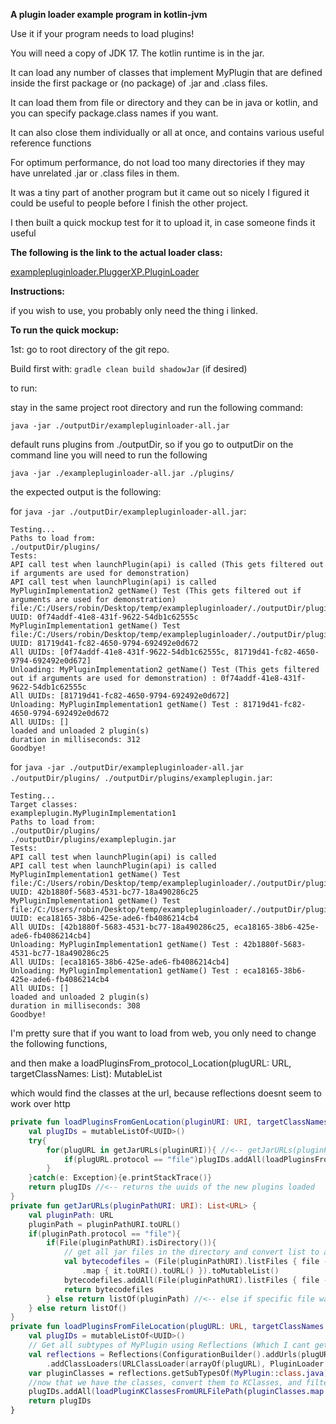 **A plugin loader example program in kotlin-jvm**

Use it if your program needs to load plugins!

You will need a copy of JDK 17. The kotlin runtime is in the jar.

It can load any number of classes that implement MyPlugin that are defined inside the first package or (no package) of .jar and .class files.

It can load them from file or directory and they can be in java or kotlin, and you can specify package.class names if you want.

It can also close them individually or all at once, and contains various useful reference functions

For optimum performance, do not load too many directories if they may have unrelated .jar or .class files in them.

It was a tiny part of another program but it came out so nicely I figured it could be useful to people before I finish the other project.

I then built a quick mockup test for it to upload it, in case someone finds it useful

**The following is the link to the actual loader class:**

[examplepluginloader.PluggerXP.PluginLoader](examplepluginloader/src/main/kotlin/examplepluginloader/PluggerXP/PluginLoader.kt)

**Instructions:**

if you wish to use, you probably only need the thing i linked.

**To run the quick mockup:**

1st: go to root directory of the git repo.

Build first with: ```gradle clean build shadowJar``` (if desired)

to run:

stay in the same project root directory and run the following command:

```java -jar ./outputDir/examplepluginloader-all.jar```

default runs plugins from ./outputDir, so if you go to outputDir on the command line you will need to run the following

```java -jar ./examplepluginloader-all.jar ./plugins/```

the expected output is the following:

for ```java -jar ./outputDir/examplepluginloader-all.jar```:
```
Testing...
Paths to load from:
./outputDir/plugins/
Tests:
API call test when launchPlugin(api) is called (This gets filtered out if arguments are used for demonstration)
API call test when launchPlugin(api) is called
MyPluginImplementation2 getName() Test (This gets filtered out if arguments are used for demonstration)
file:/C:/Users/robin/Desktop/temp/examplepluginloader/./outputDir/plugins/exampleplugin.jar
UUID: 0f74addf-41e8-431f-9622-54db1c62555c
MyPluginImplementation1 getName() Test
file:/C:/Users/robin/Desktop/temp/examplepluginloader/./outputDir/plugins/exampleplugin.jar
UUID: 81719d41-fc82-4650-9794-692492e0d672
All UUIDs: [0f74addf-41e8-431f-9622-54db1c62555c, 81719d41-fc82-4650-9794-692492e0d672]
Unloading: MyPluginImplementation2 getName() Test (This gets filtered out if arguments are used for demonstration) : 0f74addf-41e8-431f-9622-54db1c62555c
All UUIDs: [81719d41-fc82-4650-9794-692492e0d672]
Unloading: MyPluginImplementation1 getName() Test : 81719d41-fc82-4650-9794-692492e0d672
All UUIDs: []
loaded and unloaded 2 plugin(s)
duration in milliseconds: 312
Goodbye!
```

for ```java -jar ./outputDir/examplepluginloader-all.jar ./outputDir/plugins/ ./outputDir/plugins/exampleplugin.jar```:
```
Testing...
Target classes:
exampleplugin.MyPluginImplementation1
Paths to load from:
./outputDir/plugins/
./outputDir/plugins/exampleplugin.jar
Tests:
API call test when launchPlugin(api) is called
API call test when launchPlugin(api) is called
MyPluginImplementation1 getName() Test
file:/C:/Users/robin/Desktop/temp/examplepluginloader/./outputDir/plugins/exampleplugin.jar
UUID: 42b1880f-5683-4531-bc77-18a490286c25
MyPluginImplementation1 getName() Test
file:/C:/Users/robin/Desktop/temp/examplepluginloader/./outputDir/plugins/exampleplugin.jar
UUID: eca18165-38b6-425e-ade6-fb4086214cb4
All UUIDs: [42b1880f-5683-4531-bc77-18a490286c25, eca18165-38b6-425e-ade6-fb4086214cb4]
Unloading: MyPluginImplementation1 getName() Test : 42b1880f-5683-4531-bc77-18a490286c25
All UUIDs: [eca18165-38b6-425e-ade6-fb4086214cb4]
Unloading: MyPluginImplementation1 getName() Test : eca18165-38b6-425e-ade6-fb4086214cb4
All UUIDs: []
loaded and unloaded 2 plugin(s)
duration in milliseconds: 308
Goodbye!
```

I'm pretty sure that if you want to load from web, you only need to change the following functions,

and then make a loadPluginsFrom_protocol_Location(plugURL: URL, targetClassNames: List<String>): MutableList<UUID> 

which would find the classes at the url, because reflections doesnt seem to work over http

```kotlin
private fun loadPluginsFromGenLocation(pluginURI: URI, targetClassNames: List<String>): MutableList<UUID> {
    val plugIDs = mutableListOf<UUID>()
    try{
        for(plugURL in getJarURLs(pluginURI)){ //<-- getJarURLs(pluginPath: File): List<URL>
            if(plugURL.protocol == "file")plugIDs.addAll(loadPluginsFromFileLocation(plugURL, targetClassNames))
        }
    }catch(e: Exception){e.printStackTrace()}
    return plugIDs //<-- returns the uuids of the new plugins loaded
}
private fun getJarURLs(pluginPathURI: URI): List<URL> {
    val pluginPath: URL
    pluginPath = pluginPathURI.toURL()
    if(pluginPath.protocol == "file"){
        if(File(pluginPathURI).isDirectory()){
            // get all jar files in the directory and convert list to a mutable list so we can add any .class files, then add those too
            val bytecodefiles = (File(pluginPathURI).listFiles { file -> file.name.endsWith(".jar") }
                .map { it.toURI().toURL() }).toMutableList()
            bytecodefiles.addAll(File(pluginPathURI).listFiles { file -> file.name.endsWith(".class") }.map { it.toURI().toURL() })
            return bytecodefiles
        } else return listOf(pluginPath) //<-- else if specific file was specified, return the url as a 1 element list
    } else return listOf()
}
private fun loadPluginsFromFileLocation(plugURL: URL, targetClassNames: List<String>): MutableList<UUID> {
    val plugIDs = mutableListOf<UUID>()
    // Get all subtypes of MyPlugin using Reflections (Which I cant get to work over the internet)
    val reflections = Reflections(ConfigurationBuilder().addUrls(plugURL)
        .addClassLoaders(URLClassLoader(arrayOf(plugURL), PluginLoader::class.java.classLoader)))
    var pluginClasses = reflections.getSubTypesOf(MyPlugin::class.java).toList()
    //now that we have the classes, convert them to KClasses, and filter then load them
    plugIDs.addAll(loadPluginKClassesFromURLFilePath(pluginClasses.map { it.kotlin }, plugURL, targetClassNames))
    return plugIDs
}
```
